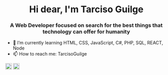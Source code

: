 <h1 align="center">Hi dear, I'm Tarciso Guilge</h1>
<h3 align="center">A Web Developer focused on search for the best things that technology can offer for humanity</h3>



- 🌱 I’m currently learning HTML, CSS, JavaScript, C#, PHP, SQL, REACT, Node
- 📫 How to reach me: TarcisoGuilge




<a href="https://fb.com/tarcisoguilherme.guilge" target="blank"><img align="center" src="https://cdn.jsdelivr.net/npm/simple-icons@3.0.1/icons/facebook.svg" alt="tarcisoguilge" height="20" width="20" /></a>
<a href="https://instagram.com/tarso.guilge" target="blank"><img align="center" src="https://cdn.jsdelivr.net/npm/simple-icons@3.0.1/icons/instagram.svg" alt="tarcisoguilge" height="20" width="20" /></a>
</p>
